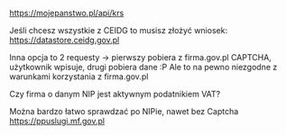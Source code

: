 https://mojepanstwo.pl/api/krs 

Jeśli chcesz wszystkie z CEIDG to musisz złożyć wniosek: https://datastore.ceidg.gov.pl

Inna opcja to 2 requesty -> pierwszy pobiera z firma.gov.pl CAPTCHA, użytkownik wpisuje, drugi pobiera dane :P
Ale to na pewno niezgodne z warunkami korzystania z firma.gov.pl

Czy firma o danym NIP jest aktywnym podatnikiem VAT?

Można bardzo łatwo sprawdzać po NIPie, nawet bez Captcha https://ppuslugi.mf.gov.pl
